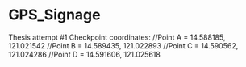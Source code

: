 # GPS_Signage
Thesis attempt #1
Checkpoint coordinates:
//Point A = 14.588185, 121.021542
//Point B = 14.589435, 121.022893
//Point C = 14.590562, 121.024286
//Point D = 14.591606, 121.025618
